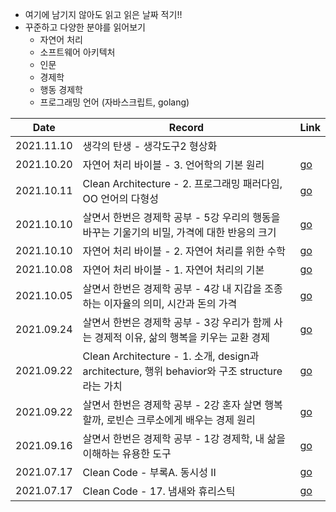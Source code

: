 - 여기에 남기지 않아도 읽고 읽은 날짜 적기!! 
- 꾸준하고 다양한 분야를 읽어보기 
  - 자연어 처리
  - 소프트웨어 아키텍처
  - 인문 
  - 경제학 
  - 행동 경제학
  - 프로그래밍 언어 (자바스크립트, golang) 

| Date       | Record                                                       | Link                                                         |
| ---------- | ------------------------------------------------------------ | ------------------------------------------------------------ |
| 2021.11.10 | 생각의 탄생 - 생각도구2 형상화                               |                                                              |
| 2021.10.20 | 자연어 처리 바이블 - 3. 언어학의 기본 원리                   | [go](https://github.com/ruslanlvivsky/TIL/blob/main/book/natural-language-processing-bible/chapter03.md) |
| 2021.10.11 | Clean Architecture - 2. 프로그래밍 패러다임, OO 언어의 다형성 | [go](https://github.com/ruslanlvivsky/TIL/blob/main/book/Clean_Architecture/02_programming_paradigm.md) |
| 2021.10.10 | 살면서 한번은 경제학 공부 - 5강 우리의 행동을 바꾸는 기울기의 비밀, 가격에 대한 반응의 크기 | [go](https://github.com/jinsuSang/TIL/blob/main/book/studying_economics_once_in_my_life/studying_economics_once_in_my_life.md) |
| 2021.10.10 | 자연어 처리 바이블 - 2. 자연어 처리를 위한 수학              | [go](https://github.com/ruslanlvivsky/TIL/blob/main/book/natural-language-processing-bible/chapter02.md) |
| 2021.10.08 | 자연어 처리 바이블 - 1. 자연어 처리의 기본                   | [go](https://github.com/ruslanlvivsky/TIL/blob/main/book/natural-language-processing-bible/chapter01.md) |
| 2021.10.05 | 살면서 한번은 경제학 공부 - 4강 내 지갑을 조종하는 이자율의 의미, 시간과 돈의 가격 | [go](https://github.com/jinsuSang/TIL/blob/main/book/studying_economics_once_in_my_life/studying_economics_once_in_my_life.md) |
| 2021.09.24 | 살면서 한번은 경제학 공부 - 3강 우리가 함께 사는 경제적 이유, 삶의 행복을 키우는 교환 경제 | [go](https://github.com/jinsuSang/TIL/blob/main/book/studying_economics_once_in_my_life/studying_economics_once_in_my_life.md) |
| 2021.09.22 | Clean Architecture - 1. 소개, design과 architecture, 행위 behavior와 구조 structure 라는 가치 | [go](https://github.com/jinsuSang/TIL/blob/main/book/Clean_Architecture/01_intro.md) |
| 2021.09.22 | 살면서 한번은 경제학 공부 - 2강 혼자 살면 행복할까, 로빈슨 크루소에게 배우는 경제 원리 | [go](https://github.com/jinsuSang/TIL/blob/main/book/studying_economics_once_in_my_life/studying_economics_once_in_my_life.md) |
| 2021.09.16 | 살면서 한번은 경제학 공부 - 1강 경제학, 내 삶을 이해하는 유용한 도구 | [go](https://github.com/jinsuSang/TIL/blob/main/book/studying_economics_once_in_my_life/studying_economics_once_in_my_life.md) |
| 2021.07.17 | Clean Code - 부록A. 동시성 II                                | [go](https://github.com/jinsuSang/TIL/blob/main/book/Clean_Code/%EB%B6%80%EB%A1%9DA.%20%EB%8F%99%EC%8B%9C%EC%84%B1%20II.md) |
| 2021.07.17 | Clean Code - 17. 냄새와 휴리스틱                             | [go](https://github.com/jinsuSang/TIL/blob/main/book/Clean_Code/17.%20%EB%83%84%EC%83%88%EC%99%80%20%ED%9C%B4%EB%A6%AC%EC%8A%A4%ED%8B%B1.md) |


